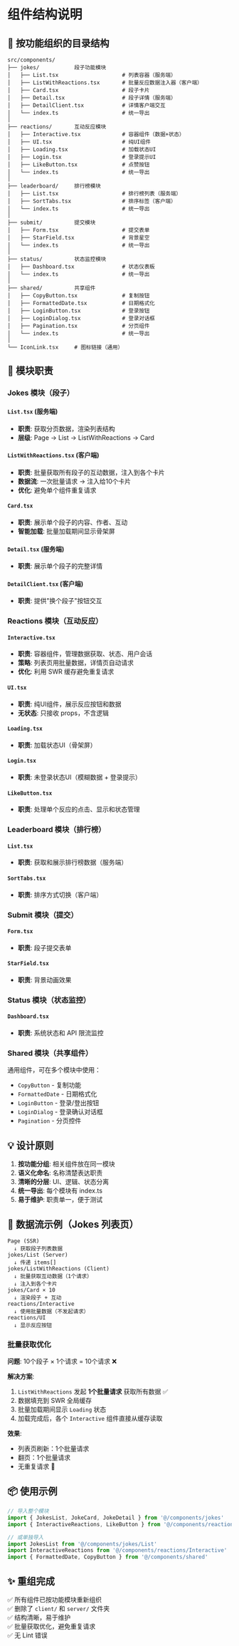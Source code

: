 # 组件结构说明

## 📁 按功能组织的目录结构

```
src/components/
├── jokes/           段子功能模块
│   ├── List.tsx                    # 列表容器（服务端）
│   ├── ListWithReactions.tsx       # 批量反应数据注入器（客户端）
│   ├── Card.tsx                    # 段子卡片
│   ├── Detail.tsx                  # 段子详情（服务端）
│   ├── DetailClient.tsx            # 详情客户端交互
│   └── index.ts                    # 统一导出
│
├── reactions/       互动反应模块
│   ├── Interactive.tsx             # 容器组件（数据+状态）
│   ├── UI.tsx                      # 纯UI组件
│   ├── Loading.tsx                 # 加载状态UI
│   ├── Login.tsx                   # 登录提示UI
│   ├── LikeButton.tsx              # 点赞按钮
│   └── index.ts                    # 统一导出
│
├── leaderboard/     排行榜模块
│   ├── List.tsx                    # 排行榜列表（服务端）
│   ├── SortTabs.tsx                # 排序标签（客户端）
│   └── index.ts                    # 统一导出
│
├── submit/          提交模块
│   ├── Form.tsx                    # 提交表单
│   ├── StarField.tsx               # 背景星空
│   └── index.ts                    # 统一导出
│
├── status/          状态监控模块
│   ├── Dashboard.tsx               # 状态仪表板
│   └── index.ts                    # 统一导出
│
├── shared/          共享组件
│   ├── CopyButton.tsx              # 复制按钮
│   ├── FormattedDate.tsx           # 日期格式化
│   ├── LoginButton.tsx             # 登录按钮
│   ├── LoginDialog.tsx             # 登录对话框
│   ├── Pagination.tsx              # 分页组件
│   └── index.ts                    # 统一导出
│
└── IconLink.tsx     # 图标链接（通用）
```

## 🎯 模块职责

### Jokes 模块（段子）

#### `List.tsx` (服务端)
- **职责**: 获取分页数据，渲染列表结构
- **层级**: Page → List → ListWithReactions → Card

#### `ListWithReactions.tsx` (客户端)
- **职责**: 批量获取所有段子的互动数据，注入到各个卡片
- **数据流**: 一次批量请求 → 注入给10个卡片
- **优化**: 避免单个组件重复请求

#### `Card.tsx`
- **职责**: 展示单个段子的内容、作者、互动
- **智能加载**: 批量加载期间显示骨架屏

#### `Detail.tsx` (服务端)
- **职责**: 展示单个段子的完整详情

#### `DetailClient.tsx` (客户端)
- **职责**: 提供"换个段子"按钮交互

### Reactions 模块（互动反应）

#### `Interactive.tsx`
- **职责**: 容器组件，管理数据获取、状态、用户会话
- **策略**: 列表页用批量数据，详情页自动请求
- **优化**: 利用 SWR 缓存避免重复请求

#### `UI.tsx`
- **职责**: 纯UI组件，展示反应按钮和数据
- **无状态**: 只接收 props，不含逻辑

#### `Loading.tsx`
- **职责**: 加载状态UI（骨架屏）

#### `Login.tsx`
- **职责**: 未登录状态UI（模糊数据 + 登录提示）

#### `LikeButton.tsx`
- **职责**: 处理单个反应的点击、显示和状态管理

### Leaderboard 模块（排行榜）

#### `List.tsx`
- **职责**: 获取和展示排行榜数据（服务端）

#### `SortTabs.tsx`
- **职责**: 排序方式切换（客户端）

### Submit 模块（提交）

#### `Form.tsx`
- **职责**: 段子提交表单

#### `StarField.tsx`
- **职责**: 背景动画效果

### Status 模块（状态监控）

#### `Dashboard.tsx`
- **职责**: 系统状态和 API 限流监控

### Shared 模块（共享组件）

通用组件，可在多个模块中使用：
- `CopyButton` - 复制功能
- `FormattedDate` - 日期格式化
- `LoginButton` - 登录/登出按钮
- `LoginDialog` - 登录确认对话框
- `Pagination` - 分页控件

## 💡 设计原则

1. **按功能分组**: 相关组件放在同一模块
2. **语义化命名**: 名称清楚表达职责
3. **清晰的分层**: UI、逻辑、状态分离
4. **统一导出**: 每个模块有 index.ts
5. **易于维护**: 职责单一，便于测试

## 🔄 数据流示例（Jokes 列表页）

```
Page (SSR)
  ↓ 获取段子列表数据
jokes/List (Server)
  ↓ 传递 items[]
jokes/ListWithReactions (Client)
  ↓ 批量获取互动数据（1个请求）
  ↓ 注入到各个卡片
jokes/Card × 10
  ↓ 渲染段子 + 互动
reactions/Interactive
  ↓ 使用批量数据（不发起请求）
reactions/UI
  ↓ 显示反应按钮
```

### 批量获取优化

**问题**: 10个段子 × 1个请求 = 10个请求 ❌

**解决方案**: 
1. `ListWithReactions` 发起 **1个批量请求** 获取所有数据 ✅
2. 数据填充到 SWR 全局缓存
3. 批量加载期间显示 `Loading` 状态
4. 加载完成后，各个 `Interactive` 组件直接从缓存读取

**效果**: 
- 列表页刷新：1个批量请求
- 翻页：1个批量请求
- 无重复请求 🎉

## 📦 使用示例

```typescript
// 导入整个模块
import { JokesList, JokeCard, JokeDetail } from '@/components/jokes'
import { InteractiveReactions, LikeButton } from '@/components/reactions'

// 或单独导入
import JokesList from '@/components/jokes/List'
import InteractiveReactions from '@/components/reactions/Interactive'
import { FormattedDate, CopyButton } from '@/components/shared'
```

## ✨ 重组完成

✅ 所有组件已按功能模块重新组织  
✅ 删除了 `client/` 和 `server/` 文件夹  
✅ 结构清晰，易于维护  
✅ 批量获取优化，避免重复请求  
✅ 无 Lint 错误
